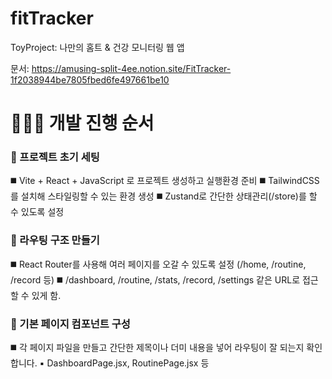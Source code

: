 # fitTracker

ToyProject: 나만의 홈트 &amp; 건강 모니터링 웹 앱

문서: https://amusing-split-4ee.notion.site/FitTracker-1f2038944be7805fbed6fe497661be10

# 👩🏻‍💻 개발 진행 순서

### 🦝 프로젝트 초기 세팅

◼️ Vite + React + JavaScript 로 프로젝트 생성하고 실행환경 준비
️◼️ TailwindCSS를 설치해 스타일링할 수 있는 환경 생성
️◼️ Zustand로 간단한 상태관리(/store)를 할 수 있도록 설정

### 🦝 라우팅 구조 만들기

◼️ React Router를 사용해 여러 페이지를 오갈 수 있도록 설정 (/home, /routine, /record 등)
️◼️ /dashboard, /routine, /stats, /record, /settings 같은 URL로 접근할 수 있게 함.

### 🦝 기본 페이지 컴포넌트 구성

◼️ 각 페이지 파일을 만들고 간단한 제목이나 더미 내용을 넣어 라우팅이 잘 되는지 확인합니다.
▪️ DashboardPage.jsx, RoutinePage.jsx 등
